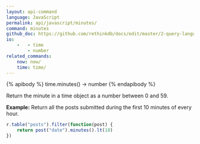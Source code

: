 ```yaml
---
layout: api-command 
language: JavaScript
permalink: api/javascript/minutes/
command: minutes 
github_doc: https://github.com/rethinkdb/docs/edit/master/2-query-language/api/javascript/dates-and-times/minutes.md
io:
    -   - time
        - number
related_commands:
    now: now/
    time: time/
---
```


{% apibody %}
time.minutes() &rarr; number
{% endapibody %}

Return the minute in a time object as a number between 0 and 59.

__Example:__ Return all the posts submitted during the first 10 minutes of every hour.

```js
r.table("posts").filter(function(post) {
    return post("date").minutes().lt(10)
})
```


